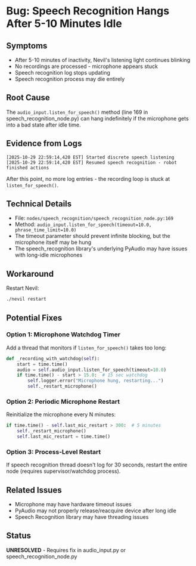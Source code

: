 # Bug: Speech Recognition Hangs After 5-10 Minutes Idle

## Symptoms
- After 5-10 minutes of inactivity, Nevil's listening light continues blinking
- No recordings are processed - microphone appears stuck
- Speech recognition log stops updating
- Speech recognition process may die entirely

## Root Cause
The `audio_input.listen_for_speech()` method (line 169 in speech_recognition_node.py) can hang indefinitely if the microphone gets into a bad state after idle time.

## Evidence from Logs
```
[2025-10-29 22:59:14,420 EST] Started discrete speech listening
[2025-10-29 22:59:14,420 EST] Resumed speech recognition - robot finished actions
```
After this point, no more log entries - the recording loop is stuck at `listen_for_speech()`.

## Technical Details
- File: `nodes/speech_recognition/speech_recognition_node.py:169`
- Method: `audio_input.listen_for_speech(timeout=10.0, phrase_time_limit=10.0)`
- The timeout parameter should prevent infinite blocking, but the microphone itself may be hung
- The speech_recognition library's underlying PyAudio may have issues with long-idle microphones

## Workaround
Restart Nevil:
```bash
./nevil restart
```

## Potential Fixes

### Option 1: Microphone Watchdog Timer
Add a thread that monitors if `listen_for_speech()` takes too long:
```python
def _recording_with_watchdog(self):
    start = time.time()
    audio = self.audio_input.listen_for_speech(timeout=10.0)
    if time.time() - start > 15.0:  # 15 sec watchdog
        self.logger.error("Microphone hung, restarting...")
        self._restart_microphone()
```

### Option 2: Periodic Microphone Restart
Reinitialize the microphone every N minutes:
```python
if time.time() - self.last_mic_restart > 300:  # 5 minutes
    self._restart_microphone()
    self.last_mic_restart = time.time()
```

### Option 3: Process-Level Restart
If speech recognition thread doesn't log for 30 seconds, restart the entire node (requires supervisor/watchdog process).

## Related Issues
- Microphone may have hardware timeout issues
- PyAudio may not properly release/reacquire device after long idle
- Speech Recognition library may have threading issues

## Status
**UNRESOLVED** - Requires fix in audio_input.py or speech_recognition_node.py
